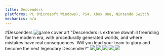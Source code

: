 ```yaml
---
title: Descenders
platforms: PC (Microsoft Windows), PS4, Xbox One, Nintendo Switch
mechanics: n/a
---
```

#Descenders
![game cover art](//images.igdb.com/igdb/image/upload/t_thumb/ouo8qsui9yq0jjgg9gsy.jpg "Logo Title Text 1")
"Descenders is extreme downhill freeriding for the modern era, with procedurally generated worlds, and where mistakes have real consequences. Will you lead your team to glory and become the next legendary Descender?"
<img src="//images.igdb.com/igdb/image/upload/t_thumb/pamxalkhkahu6zfraazn.jpg"/>,<img src="//images.igdb.com/igdb/image/upload/t_thumb/mlmliyrb55fhoskzxp4y.jpg"/>,<img src="//images.igdb.com/igdb/image/upload/t_thumb/sglj0xpx08jp0rgmp3dp.jpg"/>,<img src="//images.igdb.com/igdb/image/upload/t_thumb/mmxpgmc475hhr9cdnagt.jpg"/>,<img src="//images.igdb.com/igdb/image/upload/t_thumb/sf3wcnqe59prrfe9gdnz.jpg"/>
